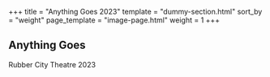 +++
title = "Anything Goes 2023"
template = "dummy-section.html"
sort_by = "weight"
page_template = "image-page.html"
weight = 1
+++
## Anything Goes
Rubber City Theatre 2023
